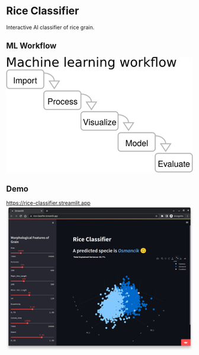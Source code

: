 # Rice Classifier

Interactive AI classifier of rice grain.

## ML Workflow
![Machine Learning Workflow Diagram](docs/images/ml_workflow_diagram.png "Machine Learning Workflow Diagram")

## Demo
https://rice-classifier.streamlit.app<br>
![Streamlit App Demo](docs/images/demo.png "Streamlit App Demo")


